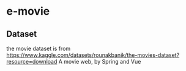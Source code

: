 # e-movie
## Dataset
the movie dataset is from https://www.kaggle.com/datasets/rounakbanik/the-movies-dataset?resource=download
A movie web, by Spring and Vue
